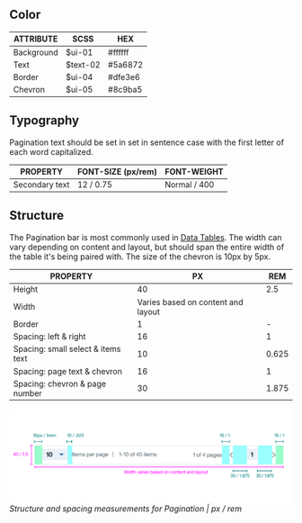 ## Color

| ATTRIBUTE          | SCSS    | HEX         |
|----------------|---------|-------------|
| Background     | $ui-01  | #ffffff     |
| Text           | $text-02| #5a6872     |
| Border         | $ui-04  | #dfe3e6     |
| Chevron        | $ui-05  | #8c9ba5     |

## Typography

Pagination text should be set in set in sentence case with the first letter of each word capitalized.

| PROPERTY       | FONT-SIZE (px/rem)     | FONT-WEIGHT |
|------------------|-----------------|--------------|
| Secondary text   | 12 / 0.75  | Normal / 400 |

## Structure

The Pagination bar is most commonly used in [Data Tables](/components/data-table). The width can vary depending on content and layout, but should span the entire width of the table it's being paired with. The size of the chevron is 10px by 5px.

| PROPERTY                           | PX        | REM   |
|------------------------------------|-----------|-------|
| Height                             | 40        | 2.5   |
| Width                              | Varies based on content and layout | |
| Border                             | 1         | -     |
| Spacing: left & right              | 16        | 1     |
| Spacing: small select & items text | 10        | 0.625  |
| Spacing: page text & chevron       | 16        | 1     |
| Spacing: chevron & page number     | 30        | 1.875 |

![Structure and spacing for pagination](images/pagination-style-1.png)
_Structure and spacing measurements for Pagination | px / rem_
